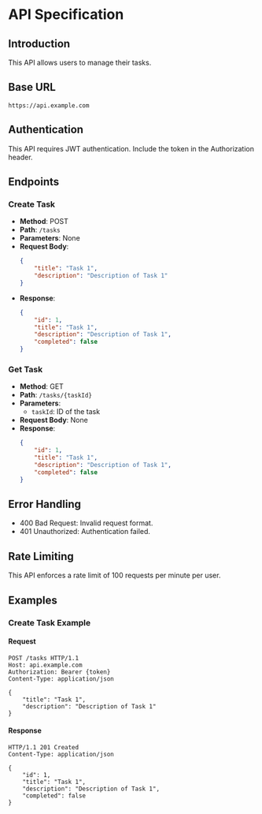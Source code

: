 # API Specification

## Introduction
This API allows users to manage their tasks.

## Base URL
`https://api.example.com`

## Authentication
This API requires JWT authentication. Include the token in the Authorization header.

## Endpoints

### Create Task
- **Method**: POST
- **Path**: `/tasks`
- **Parameters**: None
- **Request Body**:
  ```json
  {
      "title": "Task 1",
      "description": "Description of Task 1"
  }
  ```
- **Response**:
  ```json
  {
      "id": 1,
      "title": "Task 1",
      "description": "Description of Task 1",
      "completed": false
  }
  ```

### Get Task
- **Method**: GET
- **Path**: `/tasks/{taskId}`
- **Parameters**:
  - `taskId`: ID of the task
- **Request Body**: None
- **Response**:
  ```json
  {
      "id": 1,
      "title": "Task 1",
      "description": "Description of Task 1",
      "completed": false
  }
  ```

## Error Handling
- 400 Bad Request: Invalid request format.
- 401 Unauthorized: Authentication failed.

## Rate Limiting
This API enforces a rate limit of 100 requests per minute per user.

## Examples
### Create Task Example
#### Request
```http
POST /tasks HTTP/1.1
Host: api.example.com
Authorization: Bearer {token}
Content-Type: application/json

{
    "title": "Task 1",
    "description": "Description of Task 1"
}
```

#### Response
```http
HTTP/1.1 201 Created
Content-Type: application/json

{
    "id": 1,
    "title": "Task 1",
    "description": "Description of Task 1",
    "completed": false
}
```
